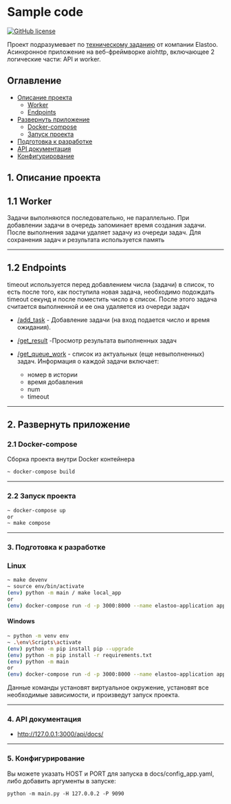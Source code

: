 # Sample code
[![GitHub license](https://img.shields.io/badge/License-MIT-blue.svg?style=flat-square)](https://github.com/ILope92/Elastoo-Test/blob/master/LICENSE)

Проект подразумевает по [техническому заданию](https://github.com/ILope92/Elastoo-Test/blob/master/technical%20specification.txt) от компании Elastoo. Асинхронное приложение на веб-фреймворке aiohttp, включающее 2 логические части: API и worker.

## Оглавление
- [Описание проекта](#description)
    - [Worker](#worker)
    - [Endpoints](#endpoints)
- [Развернуть приложение](#deploy)
    - [Docker-compose](#docker)
    - [Запуск проекта](#start)
- [Подготовка к разработке](#dev)
- [API документация](#api)
- [Конфигурирование](#config)

<a name="description"></a>
## 1. Описание проекта
<a name="worker"></a>
## 1.1 Worker
Задачи выполняются последовательно, не параллельно. При добавлении задачи в очередь запоминает время создания задачи. После выполнения задачи удаляет задачу из очереди задач. Для сохранения задач и результата используется память


<hr>
<a name="endpoints"></a>

## 1.2 Endpoints
timeout используется перед добавлением числа (задачи) в список, то есть после того, как поступила новая задача, необходимо подождать timeout секунд и после поместить число в список. После этого задача считается выполненной и ее она удаляется из очереди задач

- [/add_task]() - Добавление задачи (на вход подается число и время ожидания). 
- [/get_result]() -Просмотр результата выполненных задач

- [/get_queue_work]() - список из актуальных (еще невыполненных) задач. Информация о каждой задачи включает:
    * номер в истории
    * время добавления
    * num
    * timeout

<hr>

## 2. Развернуть приложение

### 2.1 Docker-compose
<a name="deploy"></a>

Сборка проекта внутри Docker контейнера
```bash
~ docker-compose build
```
<hr>

### 2.2 Запуск проекта
<a name="start"></a>
```bash
~ docker-compose up
or
~ make compose
```
<hr>

<a name="dev"></a>

### 3. Подготовка к разработке

### Linux
```bash
~ make devenv
~ source env/bin/activate
(env) python -m main / make local_app
or
(env) docker-compose run -d -p 3000:8000 --name elastoo-application app
```
#### Windows
```bash
~ python -m venv env
~ .\env\Scripts\activate
(env) python -m pip install pip --upgrade
(env) python -m pip install -r requirements.txt
(env) python -m main
or
(env) docker-compose run -d -p 3000:8000 --name elastoo-application app
```
Данные команды установят виртуальное окружение, установят все необходимые зависимости, и произведут запуск проекта.
<hr>
<a name="api"></a>

### 4. API документация
* http://127.0.0.1:3000/api/docs/

<hr>
<a name="config"></a>

### 5. Конфигурирование
Вы можете указать HOST и PORT для запуска в docs/config_app.yaml, либо добавить аргументы в запуске:

    python -m main.py -H 127.0.0.2 -P 9090
